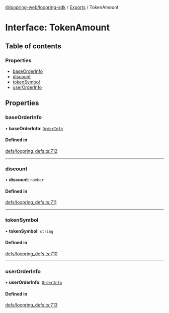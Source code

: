 [@loopring-web/loopring-sdk](../README.md) / [Exports](../modules.md) / TokenAmount

# Interface: TokenAmount

## Table of contents

### Properties

- [baseOrderInfo](TokenAmount.md#baseorderinfo)
- [discount](TokenAmount.md#discount)
- [tokenSymbol](TokenAmount.md#tokensymbol)
- [userOrderInfo](TokenAmount.md#userorderinfo)

## Properties

### baseOrderInfo

• **baseOrderInfo**: [`OrderInfo`](OrderInfo.md)

#### Defined in

[defs/loopring_defs.ts:712](https://github.com/Loopring/loopring_sdk/blob/f91f904/src/defs/loopring_defs.ts#L712)

___

### discount

• **discount**: `number`

#### Defined in

[defs/loopring_defs.ts:711](https://github.com/Loopring/loopring_sdk/blob/f91f904/src/defs/loopring_defs.ts#L711)

___

### tokenSymbol

• **tokenSymbol**: `string`

#### Defined in

[defs/loopring_defs.ts:710](https://github.com/Loopring/loopring_sdk/blob/f91f904/src/defs/loopring_defs.ts#L710)

___

### userOrderInfo

• **userOrderInfo**: [`OrderInfo`](OrderInfo.md)

#### Defined in

[defs/loopring_defs.ts:713](https://github.com/Loopring/loopring_sdk/blob/f91f904/src/defs/loopring_defs.ts#L713)
